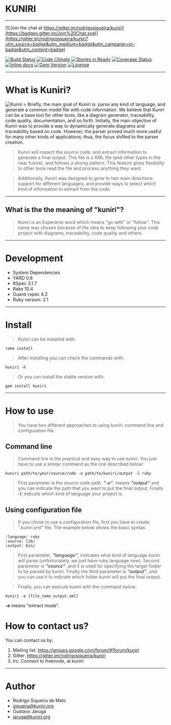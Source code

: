 # KUNIRI

----

[![Join the chat at https://gitter.im/rodrigosiqueira/kuniri](https://badges.gitter.im/Join%20Chat.svg)](https://gitter.im/rodrigosiqueira/kuniri?utm_source=badge&utm_medium=badge&utm_campaign=pr-badge&utm_content=badge)

[![Build Status](https://travis-ci.org/Kuniri/kuniri.svg?branch=master)](https://travis-ci.org/Kuniri/kuniri)
[![Code Climate](https://codeclimate.com/github/Kuniri/kuniri/badges/gpa.svg)](https://codeclimate.com/github/Kuniri/kuniri)
[![Stories in Ready](https://badge.waffle.io/Kuniri/kuniri.svg?label=ready&title=Ready)](http://waffle.io/Kuniri/kuniri)
[![Coverage Status](https://coveralls.io/repos/Kuniri/kuniri/badge.svg?branch=master&service=github)](https://coveralls.io/github/Kuniri/kuniri?branch=master)
[![Inline docs](http://inch-ci.org/github/Kuniri/kuniri.svg?branch=master)](http://inch-ci.org/github/Kuniri/kuniri)
[![Gem Version](https://badge.fury.io/rb/kuniri.svg)](http://badge.fury.io/rb/kuniri)
[![License](https://img.shields.io/badge/license-LGPLv3-green.svg)](https://github.com/Kuniri/kuniri/blob/master/COPYING)

----
# What is Kuniri?

<img src="https://github.com/kuniri/kuniri/wiki/logo/256px/with_round_border.png" alt="Kuniri" align="left" />
> Briefly, the main goal of Kuniri is: parse any kind of language, and generate
a common model file with code information. We believe that Kuniri can be a base
tool for other tools, like a diagram generator, traceability, code quality,
documentation, and so forth. Initially, the main objective of Kuniri was to
provide a way to dynamically generate diagrams and traceability based on code.
However, the parser proved much more useful for many other kinds of
applications; thus, the focus shifted to the parser creation.

> Kuniri will inspect the source code, and extract information to generate a
final output. This file is a XML file (and other types in the near future), and
follows a strong pattern. This feature gives flexibility to other tools read the
file and process anything they want.

> Additionally, Kuniri was designed to grow to two main directions: support for
different languages, and provide ways to select which kind of information to
extract from the code.

----
## What is the the meaning of "kuniri"?

> Kuniri is an Esperanto word which means "go with" or "follow". This name was
chosen because of the idea to keep following your code project with diagrams,
traceability, code quality and others.

----
# Development

* System Dependencies
 * YARD 0.8
 * RSpec 3.1.7
 * Rake 10.4
 * Guard-rspec 4.2
* Ruby version: 2.1

----
# Install

> Kuniri can be installed with:

```
rake install
```

> After installing you can check the commands with:

```
kuniri -h
```

> Or you can install the stable version with:

```
gem install kuniri
```

----
# How to use

> You have two different approaches to using kuniri: command line and
configuration file.

## Command line

> Command line is the practical and easy way to use kuniri. You just have to
use a similar command as the one described below:

```
kuniri path/to/your/source/code -o path/to/kuniri/output -l ruby
```

> First parameter is the source code path. ***"-o"***, means ***"output"*** and
you can indicate the path that you want to put the final output. Finally
***-l***, indicate which kind of language your project is.

## Using configuration file

> If you chose to use a configuration file, first you have to create
".kuniri.yml" file. The example below shows the basic syntax:

```
:language: ruby
:source: lib/
:output: bin/
```

> First parameter, ***"language"***, indicates what kind of language kuniri
will parse (unfortunately, we just have ruby language now). Second parameter
is ***"source"***, and it is used for specifying the target folder to be parsed
by kuniri. Finally the third parameter is ***"output"***, and you can use it to
indicate which folder kuniri will put the final output.

> Finally, you can execute kuniri with the command below:

```
kuniri -e [file_name_output.xml]
```

***-e*** means "extract mode".

# How to contact us?

You can contact us by:

1. Mailing list: https://groups.google.com/forum/#!forum/kuniri
2. Gitter: https://gitter.im/rodrigosiqueira/kuniri
3. Irc: Connect to freenode, at kuniri

----
# Author

* Rodrigo Siqueira de Melo
 * siqueira@kuniri.org
* Gustavo Jaruga
 * jaruga@kuniri.org
